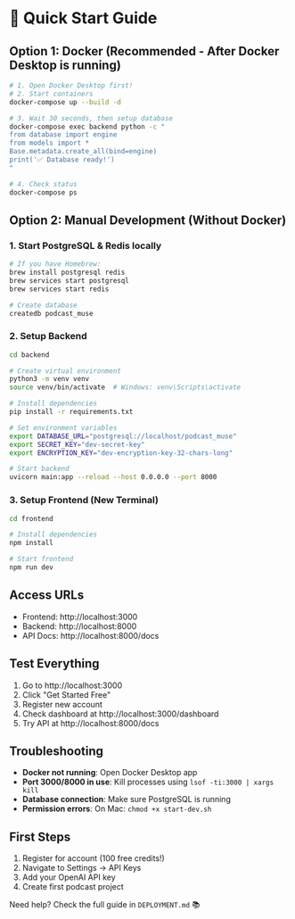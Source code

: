 # 🚀 Quick Start Guide

## Option 1: Docker (Recommended - After Docker Desktop is running)

```bash
# 1. Open Docker Desktop first!
# 2. Start containers
docker-compose up --build -d

# 3. Wait 30 seconds, then setup database
docker-compose exec backend python -c "
from database import engine
from models import *
Base.metadata.create_all(bind=engine)
print('✅ Database ready!')
"

# 4. Check status
docker-compose ps
```

## Option 2: Manual Development (Without Docker)

### 1. Start PostgreSQL & Redis locally
```bash
# If you have Homebrew:
brew install postgresql redis
brew services start postgresql
brew services start redis

# Create database
createdb podcast_muse
```

### 2. Setup Backend
```bash
cd backend

# Create virtual environment
python3 -m venv venv
source venv/bin/activate  # Windows: venv\Scripts\activate

# Install dependencies
pip install -r requirements.txt

# Set environment variables
export DATABASE_URL="postgresql://localhost/podcast_muse"
export SECRET_KEY="dev-secret-key"
export ENCRYPTION_KEY="dev-encryption-key-32-chars-long"

# Start backend
uvicorn main:app --reload --host 0.0.0.0 --port 8000
```

### 3. Setup Frontend (New Terminal)
```bash
cd frontend

# Install dependencies
npm install

# Start frontend
npm run dev
```

## Access URLs
- Frontend: http://localhost:3000
- Backend: http://localhost:8000
- API Docs: http://localhost:8000/docs

## Test Everything
1. Go to http://localhost:3000
2. Click "Get Started Free"
3. Register new account
4. Check dashboard at http://localhost:3000/dashboard
5. Try API at http://localhost:8000/docs

## Troubleshooting
- **Docker not running**: Open Docker Desktop app
- **Port 3000/8000 in use**: Kill processes using `lsof -ti:3000 | xargs kill`
- **Database connection**: Make sure PostgreSQL is running
- **Permission errors**: On Mac: `chmod +x start-dev.sh`

## First Steps
1. Register for account (100 free credits!)
2. Navigate to Settings → API Keys
3. Add your OpenAI API key
4. Create first podcast project

Need help? Check the full guide in `DEPLOYMENT.md` 📚